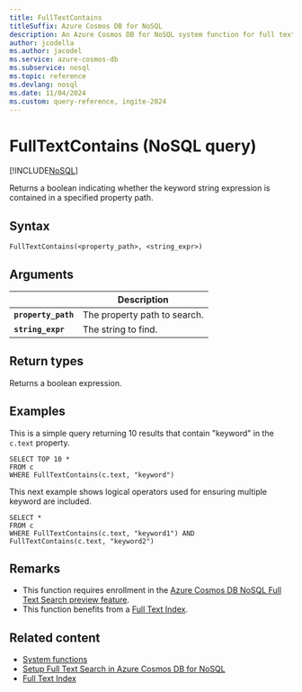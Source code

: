 ```yaml
---
title: FullTextContains
titleSuffix: Azure Cosmos DB for NoSQL
description: An Azure Cosmos DB for NoSQL system function for full text search in a specific property path.
author: jcodella
ms.author: jacodel
ms.service: azure-cosmos-db
ms.subservice: nosql
ms.topic: reference
ms.devlang: nosql
ms.date: 11/04/2024
ms.custom: query-reference, ingite-2024
---
```


# FullTextContains (NoSQL query)

[!INCLUDE[NoSQL](../../includes/appliesto-nosql.md)]

Returns a boolean indicating whether the keyword string expression is contained in a specified property path.

## Syntax

```nosql
FullTextContains(<property_path>, <string_expr>)  
```

## Arguments

| | Description |
| --- | --- |
| **`property_path`** | The property path to search. |
| **`string_expr`** | The string to find. |

## Return types

Returns a boolean expression.  

## Examples

This is a simple query returning 10 results that contain "keyword" in the `c.text` property. 

```nosql
SELECT TOP 10 *
FROM c
WHERE FullTextContains(c.text, "keyword")
```

This next example shows logical operators used for ensuring multiple keyword are included. 

```nosql
SELECT *
FROM c
WHERE FullTextContains(c.text, "keyword1") AND  FullTextContains(c.text, "keyword2")
```

## Remarks

- This function requires enrollment in the [Azure Cosmos DB NoSQL Full Text Search preview feature](../../gen-ai/full-text-search.md).
- This function benefits from a [Full Text Index](../../index-policy.md).

## Related content

- [System functions](system-functions.yml)
- [Setup Full Text Search in Azure Cosmos DB for NoSQL](../../gen-ai/full-text-search.md)
- [Full Text Index](../../index-policy.md)

